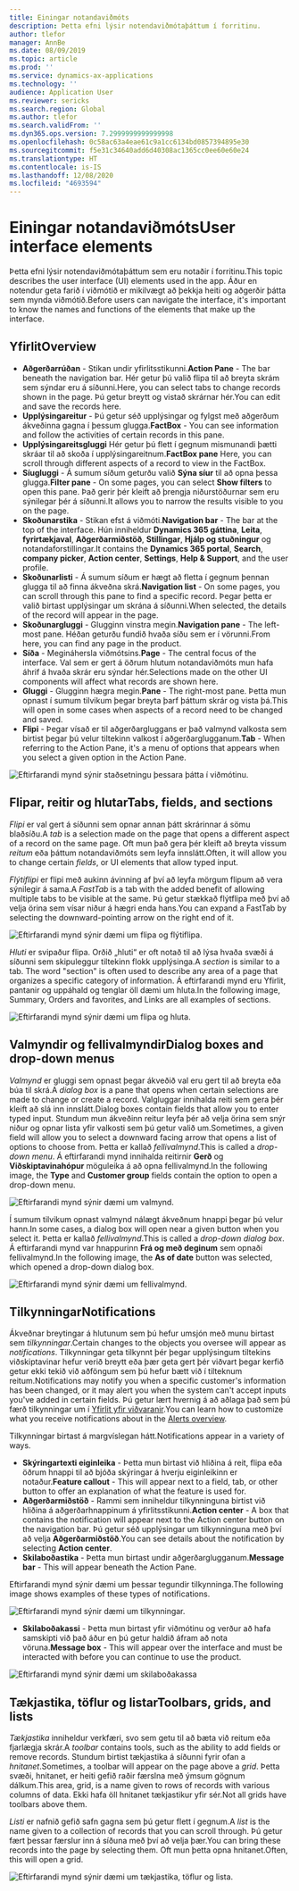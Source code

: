 ```yaml
---
title: Einingar notandaviðmóts
description: Þetta efni lýsir notendaviðmótaþáttum í forritinu.
author: tlefor
manager: AnnBe
ms.date: 08/09/2019
ms.topic: article
ms.prod: ''
ms.service: dynamics-ax-applications
ms.technology: ''
audience: Application User
ms.reviewer: sericks
ms.search.region: Global
ms.author: tlefor
ms.search.validFrom: ''
ms.dyn365.ops.version: 7.2999999999999998
ms.openlocfilehash: 0c58ac63a4eae61c9a1cc6134bd0857394895e30
ms.sourcegitcommit: f5e31c34640add6d40308ac1365cc0ee60e60e24
ms.translationtype: HT
ms.contentlocale: is-IS
ms.lasthandoff: 12/08/2020
ms.locfileid: "4693594"
---
```

# <a name="user-interface-elements"></a><span data-ttu-id="3314e-103">Einingar notandaviðmóts</span><span class="sxs-lookup"><span data-stu-id="3314e-103">User interface elements</span></span>

<span data-ttu-id="3314e-104">Þetta efni lýsir notendaviðmótaþáttum sem eru notaðir í forritinu.</span><span class="sxs-lookup"><span data-stu-id="3314e-104">This topic describes the user interface (UI) elements used in the app.</span></span> <span data-ttu-id="3314e-105">Áður en notendur geta farið í viðmótið er mikilvægt að þekkja heiti og aðgerðir þátta sem mynda viðmótið.</span><span class="sxs-lookup"><span data-stu-id="3314e-105">Before users can navigate the interface, it's important to know the names and functions of the elements that make up the interface.</span></span>

## <a name="overview"></a><span data-ttu-id="3314e-106">Yfirlit</span><span class="sxs-lookup"><span data-stu-id="3314e-106">Overview</span></span>

- <span data-ttu-id="3314e-107">**Aðgerðarrúðan** - Stikan undir yfirlitsstikunni.</span><span class="sxs-lookup"><span data-stu-id="3314e-107">**Action Pane** - The bar beneath the navigation bar.</span></span> <span data-ttu-id="3314e-108">Hér getur þú valið flipa til að breyta skrám sem sýndar eru á síðunni.</span><span class="sxs-lookup"><span data-stu-id="3314e-108">Here, you can select tabs to change records shown in the page.</span></span> <span data-ttu-id="3314e-109">Þú getur breytt og vistað skrárnar hér.</span><span class="sxs-lookup"><span data-stu-id="3314e-109">You can edit and save the records here.</span></span>  
- <span data-ttu-id="3314e-110">**Upplýsingareitur** - Þú getur séð upplýsingar og fylgst með aðgerðum ákveðinna gagna í þessum glugga.</span><span class="sxs-lookup"><span data-stu-id="3314e-110">**FactBox** - You can see information and follow the activities of certain records in this pane.</span></span>  
- <span data-ttu-id="3314e-111">**Upplýsingareitsgluggi** Hér getur þú flett í gegnum mismunandi þætti skráar til að skoða í upplýsingareitnum.</span><span class="sxs-lookup"><span data-stu-id="3314e-111">**FactBox pane** Here, you can scroll through different aspects of a record to view in the FactBox.</span></span>  
- <span data-ttu-id="3314e-112">**Síugluggi** - Á sumum síðum geturðu valið **Sýna síur** til að opna þessa glugga.</span><span class="sxs-lookup"><span data-stu-id="3314e-112">**Filter pane** - On some pages, you can select **Show filters** to open this pane.</span></span> <span data-ttu-id="3314e-113">Það gerir þér kleift að þrengja niðurstöðurnar sem eru sýnilegar þér á síðunni.</span><span class="sxs-lookup"><span data-stu-id="3314e-113">It allows you to narrow the results visible to you on the page.</span></span>  
- <span data-ttu-id="3314e-114">**Skoðunarstika** - Stikan efst á viðmóti.</span><span class="sxs-lookup"><span data-stu-id="3314e-114">**Navigation bar** - The bar at the top of the interface.</span></span> <span data-ttu-id="3314e-115">Hún inniheldur **Dynamics 365 gáttina**, **Leita**, **fyrirtækjaval**, **Aðgerðarmiðstöð**, **Stillingar**, **Hjálp og stuðningur** og notandaforstillingar.</span><span class="sxs-lookup"><span data-stu-id="3314e-115">It contains the **Dynamics 365 portal**, **Search**, **company picker**, **Action center**, **Settings**, **Help & Support**, and the user profile.</span></span>  
- <span data-ttu-id="3314e-116">**Skoðunarlisti** - Á sumum síðum er hægt að fletta í gegnum þennan glugga til að finna ákveðna skrá.</span><span class="sxs-lookup"><span data-stu-id="3314e-116">**Navigation list** - On some pages, you can scroll through this pane to find a specific record.</span></span> <span data-ttu-id="3314e-117">Þegar þetta er valið birtast upplýsingar um skrána á síðunni.</span><span class="sxs-lookup"><span data-stu-id="3314e-117">When selected, the details of the record will appear in the page.</span></span>  
- <span data-ttu-id="3314e-118">**Skoðunargluggi** - Glugginn vinstra megin.</span><span class="sxs-lookup"><span data-stu-id="3314e-118">**Navigation pane** - The left-most pane.</span></span> <span data-ttu-id="3314e-119">Héðan geturðu fundið hvaða síðu sem er í vörunni.</span><span class="sxs-lookup"><span data-stu-id="3314e-119">From here, you can find any page in the product.</span></span>  
- <span data-ttu-id="3314e-120">**Síða** - Megináhersla viðmótsins.</span><span class="sxs-lookup"><span data-stu-id="3314e-120">**Page** - The central focus of the interface.</span></span> <span data-ttu-id="3314e-121">Val sem er gert á öðrum hlutum notandaviðmóts mun hafa áhrif á hvaða skrár eru sýndar hér.</span><span class="sxs-lookup"><span data-stu-id="3314e-121">Selections made on the other UI components will affect what records are shown here.</span></span>  
- <span data-ttu-id="3314e-122">**Gluggi** - Glugginn hægra megin.</span><span class="sxs-lookup"><span data-stu-id="3314e-122">**Pane** - The right-most pane.</span></span> <span data-ttu-id="3314e-123">Þetta mun opnast í sumum tilvikum þegar breyta þarf þáttum skrár og vista þá.</span><span class="sxs-lookup"><span data-stu-id="3314e-123">This will open in some cases when aspects of a record need to be changed and saved.</span></span>  
- <span data-ttu-id="3314e-124">**Flipi** - Þegar vísað er til aðgerðargluggans er það valmynd valkosta sem birtist þegar þú velur tiltekinn valkost í aðgerðarglugganum.</span><span class="sxs-lookup"><span data-stu-id="3314e-124">**Tab** - When referring to the Action Pane, it's a menu of options that appears when you select a given option in the Action Pane.</span></span>  

![Eftirfarandi mynd sýnir staðsetningu þessara þátta í viðmótinu.](media/user-interface-01.png)

## <a name="tabs-fields-and-sections"></a><span data-ttu-id="3314e-126">Flipar, reitir og hlutar</span><span class="sxs-lookup"><span data-stu-id="3314e-126">Tabs, fields, and sections</span></span>

<span data-ttu-id="3314e-127">*Flipi* er val gert á síðunni sem opnar annan þátt skrárinnar á sömu blaðsíðu.</span><span class="sxs-lookup"><span data-stu-id="3314e-127">A *tab* is a selection made on the page that opens a different aspect of a record on the same page.</span></span> <span data-ttu-id="3314e-128">Oft mun það gera þér kleift að breyta vissum *reitum* eða þáttum notandaviðmóts sem leyfa innslátt.</span><span class="sxs-lookup"><span data-stu-id="3314e-128">Often, it will allow you to change certain *fields*, or UI elements that allow typed input.</span></span> 

<span data-ttu-id="3314e-129">*Flýtiflipi* er flipi með aukinn ávinning af því að leyfa mörgum flipum að vera sýnilegir á sama.</span><span class="sxs-lookup"><span data-stu-id="3314e-129">A *FastTab* is a tab with the added benefit of allowing multiple tabs to be visible at the same.</span></span> <span data-ttu-id="3314e-130">Þú getur stækkað flýtflipa með því að velja örina sem vísar niður á hægri enda hans.</span><span class="sxs-lookup"><span data-stu-id="3314e-130">You can expand a FastTab by selecting the downward-pointing arrow on the right end of it.</span></span>

![Eftirfarandi mynd sýnir dæmi um flipa og flýtiflipa.](media/user-interface-02.png)

<span data-ttu-id="3314e-132">*Hluti* er svipaður flipa. Orðið „hluti“ er oft notað til að lýsa hvaða svæði á síðunni sem skipuleggur tiltekinn flokk upplýsinga.</span><span class="sxs-lookup"><span data-stu-id="3314e-132">A *section* is similar to a tab. The word "section" is often used to describe any area of a page that organizes a specific category of information.</span></span> <span data-ttu-id="3314e-133">Á eftirfarandi mynd eru Yfirlit, pantanir og uppáhald og tenglar öll dæmi um hluta.</span><span class="sxs-lookup"><span data-stu-id="3314e-133">In the following image, Summary, Orders and favorites, and Links are all examples of sections.</span></span>

![Eftirfarandi mynd sýnir dæmi um flipa og hluta.](media/user-interface-03.png)

## <a name="dialog-boxes-and-drop-down-menus"></a><span data-ttu-id="3314e-135">Valmyndir og fellivalmyndir</span><span class="sxs-lookup"><span data-stu-id="3314e-135">Dialog boxes and drop-down menus</span></span>

<span data-ttu-id="3314e-136">*Valmynd* er gluggi sem opnast þegar ákveðið val eru gert til að breyta eða búa til skrá.</span><span class="sxs-lookup"><span data-stu-id="3314e-136">A *dialog box* is a pane that opens when certain selections are made to change or create a record.</span></span> <span data-ttu-id="3314e-137">Valgluggar innihalda reiti sem gera þér kleift að slá inn innslátt.</span><span class="sxs-lookup"><span data-stu-id="3314e-137">Dialog boxes contain fields that allow you to enter typed input.</span></span> <span data-ttu-id="3314e-138">Stundum mun ákveðinn reitur leyfa þér að velja örina sem snýr niður og opnar lista yfir valkosti sem þú getur valið um.</span><span class="sxs-lookup"><span data-stu-id="3314e-138">Sometimes, a given field will allow you to select a downward facing arrow that opens a list of options to choose from.</span></span> <span data-ttu-id="3314e-139">Þetta er kallað *fellivalmynd*.</span><span class="sxs-lookup"><span data-stu-id="3314e-139">This is called a *drop-down menu*.</span></span> <span data-ttu-id="3314e-140">Á eftirfarandi mynd innihalda reitirnir **Gerð** og **Viðskiptavinahópur** möguleika á að opna fellivalmynd.</span><span class="sxs-lookup"><span data-stu-id="3314e-140">In the following image, the **Type** and **Customer group** fields contain the option to open a drop-down menu.</span></span>

![Eftirfarandi mynd sýnir dæmi um valmynd.](media/user-interface-04.png)

<span data-ttu-id="3314e-142">Í sumum tilvikum opnast valmynd nálægt ákveðnum hnappi þegar þú velur hann.</span><span class="sxs-lookup"><span data-stu-id="3314e-142">In some cases, a dialog box will open near a given button when you select it.</span></span> <span data-ttu-id="3314e-143">Þetta er kallað *fellivalmynd*.</span><span class="sxs-lookup"><span data-stu-id="3314e-143">This is called a *drop-down dialog box*.</span></span> <span data-ttu-id="3314e-144">Á eftirfarandi mynd var hnappurinn **Frá og með deginum** sem opnaði fellivalmynd.</span><span class="sxs-lookup"><span data-stu-id="3314e-144">In the following image, the **As of date** button was selected, which opened a drop-down dialog box.</span></span>

![Eftirfarandi mynd sýnir dæmi um fellivalmynd.](media/user-interface-05.png)

## <a name="notifications"></a><span data-ttu-id="3314e-146">Tilkynningar</span><span class="sxs-lookup"><span data-stu-id="3314e-146">Notifications</span></span>

<span data-ttu-id="3314e-147">Ákveðnar breytingar á hlutunum sem þú hefur umsjón með munu birtast sem *tilkynningar*.</span><span class="sxs-lookup"><span data-stu-id="3314e-147">Certain changes to the objects you oversee will appear as *notifications*.</span></span> <span data-ttu-id="3314e-148">Tilkynningar geta tilkynnt þér þegar upplýsingum tiltekins viðskiptavinar hefur verið breytt eða þær geta gert þér viðvart þegar kerfið getur ekki tekið við aðföngum sem þú hefur bætt við í tilteknum reitum.</span><span class="sxs-lookup"><span data-stu-id="3314e-148">Notifications may notify you when a specific customer's information has been changed, or it may alert you when the system can't accept inputs you've added in certain fields.</span></span> <span data-ttu-id="3314e-149">Þú getur lært hvernig á að aðlaga það sem þú færð tilkynningar um í [Yfirlit yfir viðvaranir](../get-started/alerts-overview.md).</span><span class="sxs-lookup"><span data-stu-id="3314e-149">You can learn how to customize what you receive notifications about in the [Alerts overview](../get-started/alerts-overview.md).</span></span>

<span data-ttu-id="3314e-150">Tilkynningar birtast á margvíslegan hátt.</span><span class="sxs-lookup"><span data-stu-id="3314e-150">Notifications appear in a variety of ways.</span></span>
- <span data-ttu-id="3314e-151">**Skýringartexti eiginleika** - Þetta mun birtast við hliðina á reit, flipa eða öðrum hnappi til að bjóða skýringar á hverju eiginleikinn er notaður.</span><span class="sxs-lookup"><span data-stu-id="3314e-151">**Feature callout** - This will appear next to a field, tab, or other button to offer an explanation of what the feature is used for.</span></span> 
- <span data-ttu-id="3314e-152">**Aðgerðarmiðstöð** - Rammi sem inniheldur tilkynninguna birtist við hliðina á aðgerðarhnappinum á yfirlitsstikunni.</span><span class="sxs-lookup"><span data-stu-id="3314e-152">**Action center** - A box that contains the notification will appear next to the Action center button on the navigation bar.</span></span> <span data-ttu-id="3314e-153">Þú getur séð upplýsingar um tilkynninguna með því að velja **Aðgerðarmiðstöð**.</span><span class="sxs-lookup"><span data-stu-id="3314e-153">You can see details about the notification by selecting **Action center**.</span></span>  
- <span data-ttu-id="3314e-154">**Skilaboðastika** - Þetta mun birtast undir aðgerðarglugganum.</span><span class="sxs-lookup"><span data-stu-id="3314e-154">**Message bar** - This will appear beneath the Action Pane.</span></span>  

<span data-ttu-id="3314e-155">Eftirfarandi mynd sýnir dæmi um þessar tegundir tilkynninga.</span><span class="sxs-lookup"><span data-stu-id="3314e-155">The following image shows examples of these types of notifications.</span></span>

![Eftirfarandi mynd sýnir dæmi um tilkynningar.](media/user-interface-06.png)

- <span data-ttu-id="3314e-157">**Skilaboðakassi** - Þetta mun birtast yfir viðmótinu og verður að hafa samskipti við það áður en þú getur haldið áfram að nota vöruna.</span><span class="sxs-lookup"><span data-stu-id="3314e-157">**Message box** - This will appear over the interface and must be interacted with before you can continue to use the product.</span></span>  

![Eftirfarandi mynd sýnir dæmi um skilaboðakassa](media/user-interface-07.png)

## <a name="toolbars-grids-and-lists"></a><span data-ttu-id="3314e-159">Tækjastika, töflur og listar</span><span class="sxs-lookup"><span data-stu-id="3314e-159">Toolbars, grids, and lists</span></span>

<span data-ttu-id="3314e-160">*Tækjastika* inniheldur verkfæri, svo sem getu til að bæta við reitum eða fjarlægja skrár.</span><span class="sxs-lookup"><span data-stu-id="3314e-160">A *toolbar* contains tools, such as the ability to add fields or remove records.</span></span> <span data-ttu-id="3314e-161">Stundum birtist tækjastika á síðunni fyrir ofan a *hnitanet*.</span><span class="sxs-lookup"><span data-stu-id="3314e-161">Sometimes, a toolbar will appear on the page above a *grid*.</span></span> <span data-ttu-id="3314e-162">Þetta svæði, hnitanet, er heiti gefið raðir færslna með ýmsum gögnum dálkum.</span><span class="sxs-lookup"><span data-stu-id="3314e-162">This area, grid, is a name given to rows of records with various columns of data.</span></span> <span data-ttu-id="3314e-163">Ekki hafa öll hnitanet tækjastikur yfir sér.</span><span class="sxs-lookup"><span data-stu-id="3314e-163">Not all grids have toolbars above them.</span></span>

<span data-ttu-id="3314e-164">*Listi* er nafnið gefið safn gagna sem þú getur flett í gegnum.</span><span class="sxs-lookup"><span data-stu-id="3314e-164">A *list* is the name given to a collection of records that you can scroll through.</span></span> <span data-ttu-id="3314e-165">Þú getur fært þessar færslur inn á síðuna með því að velja þær.</span><span class="sxs-lookup"><span data-stu-id="3314e-165">You can bring these records into the page by selecting them.</span></span> <span data-ttu-id="3314e-166">Oft mun þetta opna hnitanet.</span><span class="sxs-lookup"><span data-stu-id="3314e-166">Often, this will open a grid.</span></span>

![Eftirfarandi mynd sýnir dæmi um tækjastika, töflur og lista.](media/user-interface-08.png)

